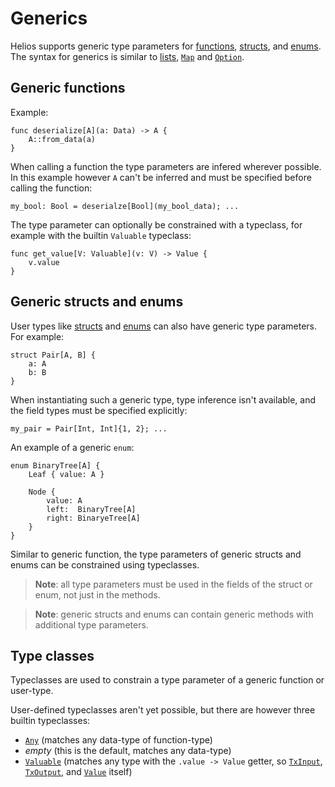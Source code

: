 # Generics

Helios supports generic type parameters for [functions](./functions/index.md), [structs](./structs.md), and [enums](./enums.md). The syntax for generics is similar to [lists](./builtins/list.md), [`Map`](./builtins/map.md) and [`Option`](./builtins/option.md).

## Generic functions

Example:

```helios
func deserialize[A](a: Data) -> A {
    A::from_data(a)
}
```

When calling a function the type parameters are infered wherever possible. In this example however `A` can't be inferred and must be specified before calling the function:

```helios
my_bool: Bool = deserialze[Bool](my_bool_data); ...
```

The type parameter can optionally be constrained with a typeclass, for example with the builtin `Valuable` typeclass:

```helios
func get_value[V: Valuable](v: V) -> Value {
    v.value
}
```

## Generic structs and enums

User types like [structs](./structs.md) and [enums](./enums.md) can also have generic type parameters. For example:

```helios
struct Pair[A, B] {
    a: A
    b: B
}
```

When instantiating such a generic type, type inference isn't available, and the field types must be specified explicitly:

```helios
my_pair = Pair[Int, Int]{1, 2}; ...
```

An example of a generic `enum`:

```helios
enum BinaryTree[A] {
    Leaf { value: A }

    Node {
        value: A
        left:  BinaryTree[A]
        right: BinaryeTree[A]
    }
}
```

Similar to generic function, the type parameters of generic structs and enums can be constrained using typeclasses.

>**Note**: all type parameters must be used in the fields of the struct or enum, not just in the methods.

>**Note**: generic structs and enums can contain generic methods with additional type parameters.

## Type classes

Typeclasses are used to constrain a type parameter of a generic function or user-type.

User-defined typeclasses aren't yet possible, but there are however three builtin typeclasses:
* [`Any`](./builtins/any.md) (matches any data-type of function-type)
* *empty* (this is the default, matches any data-type)
* [`Valuable`](./builtins/valuable.md) (matches any type with the `.value -> Value` getter, so [`TxInput`](./builtins/txinput.md), [`TxOutput`](./builtins/txoutput.md), and [`Value`](./builtins/value.md) itself)
